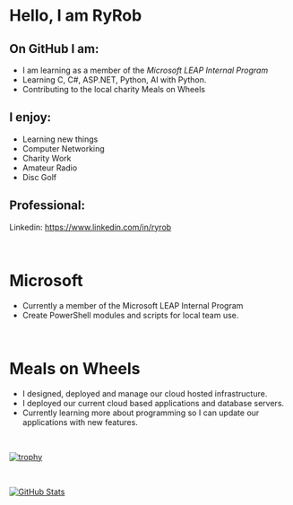 <!--
**Veranith/Veranith** is a ✨ _special_ ✨ repository because its `README.md` (this file) appears on your GitHub profile.

Here are some ideas to get you started:

- 🔭 I’m currently working on ...
- 🌱 I’m currently learning ...
- 👯 I’m looking to collaborate on ...
- 🤔 I’m looking for help with ...
- 💬 Ask me about ...
- 📫 How to reach me: ...
- 😄 Pronouns: ...
- ⚡ Fun fact: ...
-->

# Hello, I am RyRob

## **On GitHub I am**:
- I am learning as a member of the *Microsoft LEAP Internal Program*
- Learning C, C#, ASP.NET, Python, AI with Python.
- Contributing to the local charity Meals on Wheels 


## **I enjoy**:
- Learning new things
- Computer Networking
- Charity Work
- Amateur Radio
- Disc Golf


## **Professional**:
Linkedin: https://www.linkedin.com/in/ryrob

&nbsp;

# Microsoft
- Currently a member of the Microsoft LEAP Internal Program
- Create PowerShell modules and scripts for local team use.

&nbsp;

# Meals on Wheels

- I designed, deployed and manage our cloud hosted infrastructure.
- I deployed our current cloud based applications and database servers.
- Currently learning more about programming so I can update our applications with new features.  

&nbsp;

[![trophy](https://github-profile-trophy.vercel.app/?username=veranith&theme=discord&column=3&margin-w=15&margin-h=15)](https://github.com/ryo-ma/github-profile-trophy)

&nbsp;

[![GitHub Stats](https://github-readme-stats.vercel.app/api?username=veranith&show_icons=true&count_private=true&theme=tokyonight)](https://github.com/anuraghazra/github-readme-stats)